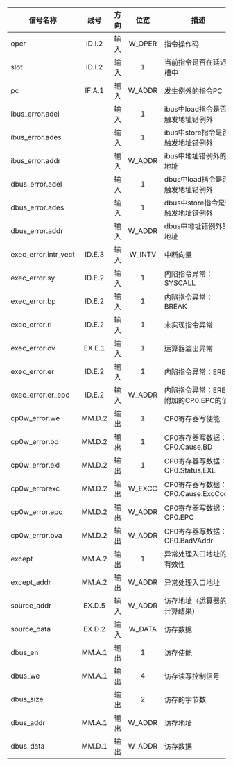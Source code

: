 | 信号名称    |  线号  |  方向  |  位宽  | 描述                                |
| ----------- | :----: | :----: | :----: | ----------------------------------- |
| oper        | ID.I.2 |  输入  | W_OPER | 指令操作码                          |
| slot        | ID.I.2 |  输入  |   1    | 当前指令是否在延迟槽中              |
| pc          | IF.A.1 |  输入  | W_ADDR | 发生例外的指令PC |
| ibus_error.adel |        | 输入 |   1    | ibus中load指令是否触发地址错例外 |
| ibus_error.ades |        | 输入 |   1    | ibus中store指令是否触发地址错例外 |
| ibus_error.addr |        | 输入 | W_ADDR | ibus中地址错例外的地址 |
| dbus_error.adel |        | 输入 |   1    | dbus中load指令是否触发地址错例外 |
| dbus_error.ades |        | 输入 |   1    | dbus中store指令是否触发地址错例外 |
| dbus_error.addr |        | 输入 | W_ADDR | dbus中地址错例外的地址 |
| exec_error.intr_vect | ID.E.3 | 输入 | W_INTV | 中断向量                            |
| exec_error.sy  | ID.E.2 | 输入 |   1    | 内陷指令异常：SYSCALL               |
| exec_error.bp  | ID.E.2 | 输入 |   1    | 内陷指令异常：BREAK                 |
| exec_error.ri  | ID.E.2 | 输入 |   1    | 未实现指令异常                      |
| exec_error.ov  | EX.E.1 | 输入 |   1    | 运算器溢出异常                      |
| exec_error.er | ID.E.2 | 输入 |   1    | 内陷指令异常：ERET                  |
| exec_error.er_epc | ID.E.2 | 输入 | W_ADDR | 内陷指令异常：ERET附加的CP0.EPC的值 |
| cp0w_error.we  | MM.D.2 | 输出 |   1    | CP0寄存器写使能                     |
| cp0w_error.bd  | MM.D.2 | 输出 |   1    | CP0寄存器写数据：CP0.Cause.BD       |
| cp0w_error.exl | MM.D.2 | 输出 |   1    | CP0寄存器写数据：CP0.Status.EXL     |
| cp0w_errorexc | MM.D.2 | 输出 | W_EXCC | CP0寄存器写数据：CP0.Cause.ExcCode  |
| cp0w_error.epc | MM.D.2 | 输出 | W_ADDR | CP0寄存器写数据：CP0.EPC            |
| cp0w_error.bva | MM.D.2 | 输出 | W_ADDR | CP0寄存器写数据：CP0.BadVAddr       |
| except      | MM.A.2 |  输出  |   1    | 异常处理入口地址的有效性            |
| except_addr | MM.A.2 |  输出  | W_ADDR | 异常处理入口地址                    |
| source_addr | EX.D.5 | 输入 | W_ADDR | 访存地址（运算器的计算结果） |
| source_data | EX.D.2 | 输入 | W_DATA | 访存数据                     |
| dbus_en     | MM.A.1 | 输出 |   1    | 访存使能                     |
| dbus_we     | MM.A.1 | 输出 |   4    | 访存读写控制信号             |
| dbus_size |  | 输出 |   2    | 访存的字节数            |
| dbus_addr   | MM.A.1 | 输出 | W_ADDR | 访存地址                     |
| dbus_data   | MM.D.1 | 输出 | W_ADDR | 访存数据                     |
